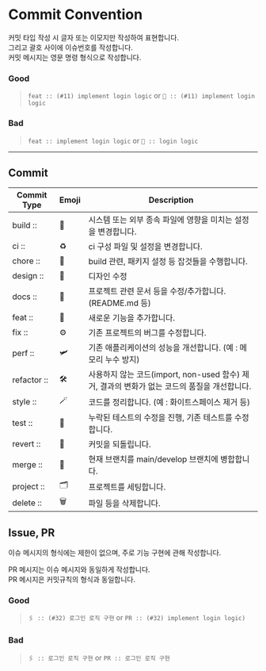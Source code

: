 # Commit Convention

커밋 타입 작성 시 글자 또는 이모지만 작성하여 표현합니다.<br/>
그리고 괄호 사이에 이슈번호를 작성합니다.<br/>
커밋 메시지는 영문 명령 형식으로 작성합니다.

### Good
> `feat :: (#11) implement login logic` or `🧩 :: (#11) implement login logic`

### Bad
> `feat :: implement login logic` or `🧩 :: login logic`

---

## Commit
| Commit Type | Emoji | Description |
| --- | --- | --- |
| build :: | 🔨 | 시스템 또는 외부 종속 파일에 영향을 미치는 설정을 변경합니다. |
| ci :: | ♻️ | ci 구성 파일 및 설정을 변경합니다. |
| chore :: | 🦷 | build 관련, 패키지 설정 등 잡것들을 수행합니다. |
| design :: | 🎨 | 디자인 수정 |
| docs :: | 📝 | 프로젝트 관련 문서 등을 수정/추가합니다. (README.md 등) |
| feat :: | 🧩 | 새로운 기능을 추가합니다. |
| fix :: | ⚙️ | 기존 프로젝트의 버그를 수정합니다. |
| perf :: | 🛩 | 기존 애플리케이션의 성능을 개선합니다. (예 : 메모리 누수 방지) |
| refactor :: | 🛠 | 사용하지 않는 코드(import, non-used 함수) 제거, 결과의 변화가 없는 코드의 품질을 개선합니다. |
| style :: | 🪄 | 코드를 정리합니다. (예 : 화이트스페이스 제거 등) |
| test :: | 🐁 | 누락된 테스트의 수정을 진행, 기존 테스트를 수정합니다. |
| revert :: | 🧲 | 커밋을 되돌립니다. |
| merge :: | 🔗 | 현재 브랜치를 main/develop 브랜치에 병합합니다. |
| project :: | 🗂 | 프로젝트를 세팅합니다. |
| delete :: | 🗑 | 파일 등을 삭제합니다. |

## Issue, PR
이슈 메시지의 형식에는 제한이 없으며, 주로 기능 구현에 관해 작성합니다.

PR 메시지는 이슈 메시지와 동일하게 작성합니다.<br/>
PR 메시지은 커밋규칙의 형식과 동일합니다.

### Good
> `🖇 :: (#32) 로그인 로직 구현` or `PR :: (#32) implement login logic)`

### Bad
> `🖇 :: 로그인 로직 구현` or `PR :: 로그인 로직 구현`
> 
